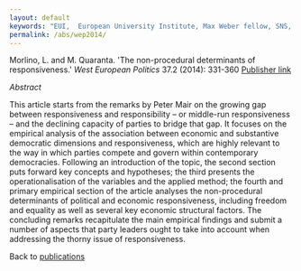 ```yaml
---
layout: default
keywords: "EUI,  European University Institute, Max Weber fellow, SNS, Scuola Normale Superiore, LUISS, LUISS Guido Carli, post-doc, mario quaranta, publications, cv, CV, political science, sociology, political sociology, political protest, economic crisis, political participation, research, articles, article, Scuola Normale Superiore, book, books, conference, paper, researchgate, academia, googe scholar, scholar, dipartimento di scienze politiche, department of political science, democracy, political, social, european, participation, political science, social media"
permalink: /abs/wep2014/
---
```


Morlino, L. and M. Quaranta. 'The non-procedural determinants of responsiveness.' *West European Politics* 37.2 (2014): 331-360  [Publisher link](http://www.tandfonline.com/doi/abs/10.1080/01402382.2014.887878)

_Abstract_

This article starts from the remarks by Peter Mair on the growing gap between responsiveness and responsibility – or middle-run responsiveness – and the declining capacity of parties to bridge that gap. It focuses on the empirical analysis of the association between economic and substantive democratic dimensions and responsiveness, which are highly relevant to the way in which parties compete and govern within contemporary democracies. Following an introduction of the topic, the second section puts forward key concepts and hypotheses; the third presents the operationalisation of the variables and the applied method; the fourth and primary empirical section of the article analyses the non-procedural determinants of political and economic responsiveness, including freedom and equality as well as several key economic structural factors. The concluding remarks recapitulate the main empirical findings and submit a number of aspects that party leaders ought to take into account when addressing the thorny issue of responsiveness.


Back to [publications](/publications/)
